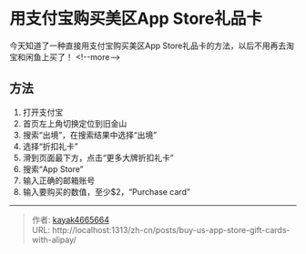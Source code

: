 # 用支付宝购买美区App Store礼品卡

今天知道了一种直接用支付宝购买美区App Store礼品卡的方法，以后不用再去淘宝和闲鱼上买了！
&lt;!--more--&gt;

## 方法
1. 打开支付宝
2. 首页左上角切换定位到旧金山
3. 搜索“出境”，在搜索结果中选择“出境”
4. 选择“折扣礼卡”
5. 滑到页面最下方，点击“更多大牌折扣礼卡”
6. 搜索“App Store”
7. 输入正确的邮箱账号
8. 输入要购买的数值，至少$2，“Purchase card”

---

> 作者: [kayak4665664](https://github.com/kayak4665664)  
> URL: http://localhost:1313/zh-cn/posts/buy-us-app-store-gift-cards-with-alipay/  

